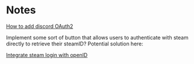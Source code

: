 
# Notes

[How to add discord OAuth2](https://github.com/discordjs/guide/tree/main/guide/oauth2)

Implement some sort of button that allows users to authenticate with steam directly to retrieve their steamID?
Potential solution here:

[Integrate steam login with openID](https://medium.com/@jashwanthvemula/how-to-integrate-steam-login-with-openid-connect-bcd9542511bb)
